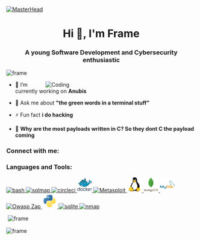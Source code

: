 [![MasterHead](https://camo.githubusercontent.com/ba9f3bd30647e352a3f5e1e45eb45c6ec7bad6155cd16aaedf4a426738da0ca5/68747470733a2f2f696e646f616e616c79746963612e636f6d2f7374617469632f696d616765732f62616e6e6572722e676966)](https://rishavchanda.io)
<h1 align="center">Hi 👋, I'm Frame</h1>
<h3 align="center">A young Software Development and Cybersecurity enthusiastic</h3>

<p align="left"> <img src="https://komarev.com/ghpvc/?username=frame&label=Profile%20views&color=0e75b6&style=flat" alt="frame" /> </p>
<img align="right" alt="Coding" width="400" src="https://cdn.dribbble.com/users/330915/screenshots/3587000/10_coding_dribbble.gif">

- 🔭 I’m currently working on **Anubis**

- 💬 Ask me about **"the green words in a terminal stuff"**

- ⚡ Fun fact **i do hacking**

- 🌇 **Why are the most payloads written in C? So they dont C the payload coming**

<h3 align="left">Connect with me:</h3>
<p align="left">
</p>

<h3 align="left">Languages and Tools:</h3>
<p align="left"> <a href="https://www.gnu.org/software/bash/" target="_blank" rel="noreferrer"> <img src="https://www.vectorlogo.zone/logos/gnu_bash/gnu_bash-icon.svg" alt="bash" width="40" height="40"/> </a> <a href="https://sqlmap.org" target="_blank" rel="noreferrer"> <img src="https://www.kali.org/tools/sqlmap/images/sqlmap-logo.svg" alt="sqlmap" width="40" height="40"/>
 </a> <a href="https://circleci.com" target="_blank" rel="noreferrer"> <img src="https://www.vectorlogo.zone/logos/circleci/circleci-icon.svg" alt="circleci" width="40" height="40"/> </a> <a href="https://www.docker.com/" target="_blank" rel="noreferrer"> <img src="https://raw.githubusercontent.com/devicons/devicon/master/icons/docker/docker-original-wordmark.svg" alt="docker" width="40" height="40"/> </a> <a href="https://metasploit.com" target="_blank" rel="noreferrer"> <img src="https://ludovic-cyber-sec.web.app/static/d1a95d65ad0d03eeb52c7277b829cff6/b95f4/hero.png" alt="Metasploit" width="40" height="40"/> </a> <a href="https://www.linux.org/" target="_blank" rel="noreferrer"> <img src="https://raw.githubusercontent.com/devicons/devicon/master/icons/linux/linux-original.svg" alt="linux" width="40" height="40"/> </a> <a href="https://www.mongodb.com/" target="_blank" rel="noreferrer"> <img src="https://raw.githubusercontent.com/devicons/devicon/master/icons/mongodb/mongodb-original-wordmark.svg" alt="mongodb" width="40" height="40"/> </a> <a href="https://www.mysql.com/" target="_blank" rel="noreferrer"> <img src="https://raw.githubusercontent.com/devicons/devicon/master/icons/mysql/mysql-original-wordmark.svg" alt="mysql" width="40" height="40"/> </a> <a href="https://www.zaproxy.org" target="_blank" rel="noreferrer"> <img src="https://gitlab.com/uploads/-/system/project/avatar/11904434/kali-zaproxy.png" alt="Owasp Zap" width="40" height="40"/> </a> <a href="https://www.python.org" target="_blank" rel="noreferrer"> <img src="https://raw.githubusercontent.com/devicons/devicon/master/icons/python/python-original.svg" alt="python" width="40" height="40"/> </a> <a href="https://www.sqlite.org/" target="_blank" rel="noreferrer"> <img src="https://www.vectorlogo.zone/logos/sqlite/sqlite-icon.svg" alt="sqlite" width="40" height="40"/> </a> <a href="https://nmap.org" target="_blank" rel="noreferrer"> <img src="https://nmap.org/images/nmap-logo-256x256.png" alt="nmap" width="40" height="40"/> </a> </p>

<!--p><img align="left" src="https://github-readme-stats.vercel.app/api/top-langs?username=FrameRoot&show_icons=true&locale=en&layout=compact" alt="frame" /></p-->

<p>&nbsp;<img align="center" src="https://github-readme-stats.vercel.app/api?username=FrameRoot&show_icons=true&locale=en" alt="frame" /></p>

<p><img align="center" src="https://github-readme-streak-stats.herokuapp.com/?user=FrameRoot&" alt="frame" /></p>
